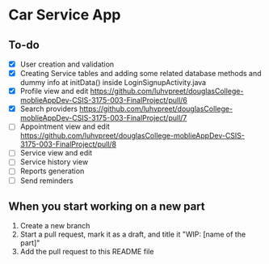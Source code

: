 # Car Service App

## To-do

- [x] User creation and validation
- [x] Creating Service tables and adding some related database methods and dummy info at initData() inside LoginSignupActivity.java
- [x] Profile view and edit https://github.com/luhvpreet/douglasCollege-moblieAppDev-CSIS-3175-003-FinalProject/pull/6
- [x] Search providers https://github.com/luhvpreet/douglasCollege-moblieAppDev-CSIS-3175-003-FinalProject/pull/7
- [ ] Appointment view and edit https://github.com/luhvpreet/douglasCollege-moblieAppDev-CSIS-3175-003-FinalProject/pull/8
- [ ] Service view and edit
- [ ] Service history view
- [ ] Reports generation
- [ ] Send reminders

## When you start working on a new part

1. Create a new branch
2. Start a pull request, mark it as a draft, and title it "WIP: [name of the part]"
3. Add the pull request to this README file
